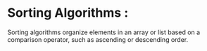 # Sorting Algorithms :

Sorting algorithms organize elements in an array or list based on a comparison operator, such as ascending or descending order.
